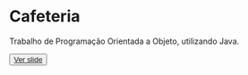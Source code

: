 # Cafeteria
Trabalho de Programação Orientada a Objeto, utilizando Java.

<button><a href="https://docs.google.com/presentation/d/1v9hOAeC44_l4-BSVL-H7Iv8sRGI3CF246hJPHGzKCO0/edit?usp=sharing">Ver slide</a></button>
